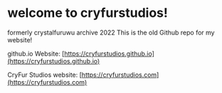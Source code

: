 # welcome to cryfurstudios!
formerly crystalfuruwu
archive 2022
This is the old Github repo for my website!

github.io Website:
[https://cryfurstudios.github.io](https://cryfurstudios.github.io)

CryFur Studios website:
[https://cryfurstudios.com](https://cryfurstudios.com)
